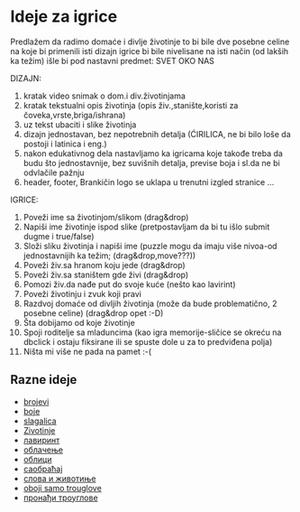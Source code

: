 # Ideje za igrice

Predlažem da radimo domaće i divlje životinje to bi bile dve posebne celine na koje bi primenili isti dizajn igrice bi bile nivelisane na isti način (od lakših ka težim) išle bi pod nastavni predmet: SVET OKO NAS

DIZAJN:
1. kratak video snimak o dom.i div.životinjama
2. kratak tekstualni opis životinja (opis živ.,stanište,koristi za čoveka,vrste,briga/ishrana)
3. uz tekst ubaciti i slike životinja
4. dizajn jednostavan, bez nepotrebnih detalja (ĆIRILICA, ne bi bilo loše da postoji i latinica i eng.)
5. nakon edukativnog dela nastavljamo ka igricama koje takođe treba da budu što jednostavnije, bez suvišnih detalja, previse boja i sl.da ne bi odvlačile pažnju
6. header, footer, Brankičin logo se uklapa u trenutni izgled stranice
...

IGRICE:
1. Poveži ime sa životinjom/slikom (drag&drop)
2. Napiši ime životinje ispod slike (pretpostavljam da bi tu išlo submit dugme i true/false)
3. Složi sliku životinja i napiši ime (puzzle mogu da imaju više nivoa-od jednostavnijih ka težim; (drag&drop,move???))
4. Poveži živ.sa hranom koju jede (drag&drop)
5. Poveži živ.sa staništem gde živi (drag&drop)
6. Pomozi živ.da nađe put do svoje kuće (nešto kao lavirint)
7. Poveži životinju i zvuk koji pravi
8. Razdvoj domaće od divljih životinja (može da bude problematično, 2 posebne celine) (drag&drop opet :-D)
9. Šta dobijamo od koje životinje
10. Spoji roditelje sa mladuncima (kao igra memorije-sličice se okreću na dbclick i ostaju fiksirane ili se spuste dole u za to predviđena polja)
11. Ništa mi više ne pada na pamet :-(

## Razne ideje

* [brojevi](https://www.slideshare.net/DamjanPavlica/brojevi)
* [boje](https://www.slideshare.net/DamjanPavlica/ss-77278476)
* [slagalica](https://www.slideshare.net/DamjanPavlica/slagalica-77278504)
* [Zivotinje](https://www.slideshare.net/DamjanPavlica/zivotinje-77278516)
* [лавиринт](https://www.slideshare.net/DamjanPavlica/ss-77278519)
* [облачење](https://www.slideshare.net/DamjanPavlica/ss-77278524)
* [облици](https://www.slideshare.net/DamjanPavlica/ss-77278525)
* [саобраћај](https://www.slideshare.net/DamjanPavlica/ss-77278530)
* [слова и животиње](https://www.slideshare.net/DamjanPavlica/ss-77278539)
* [oboji samo trouglove](slike/oboji-samo-trouglove.jpg)
* [пронађи троуглове](slike/pronadji-trouglove.png)
